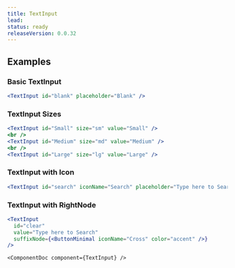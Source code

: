 ```yaml
---
title: TextInput
lead: 
status: ready
releaseVersion: 0.0.32
---
```


## Examples

### Basic TextInput

```.jsx
<TextInput id="blank" placeholder="Blank" />
```

### TextInput Sizes

```.jsx
<TextInput id="Small" size="sm" value="Small" />
<br />
<TextInput id="Medium" size="md" value="Medium" />
<br />
<TextInput id="Large" size="lg" value="Large" />
```

### TextInput with Icon

```.jsx
<TextInput id="search" iconName="Search" placeholder="Type here to Search" />
```

### TextInput with RightNode

```.jsx
<TextInput 
  id="clear" 
  value="Type here to Search" 
  suffixNode={<ButtonMinimal iconName="Cross" color="accent" />}
/>
```

```!jsx
<ComponentDoc component={TextInput} />
```
